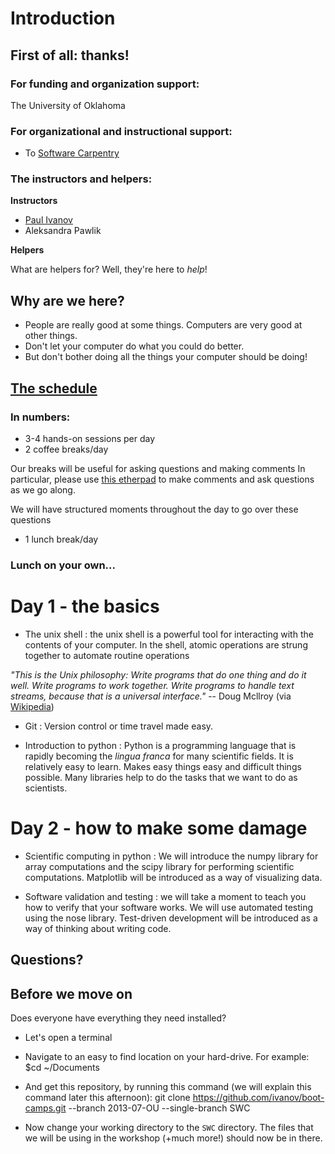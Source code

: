 # Introduction

## First of all: thanks! 

### For funding and organization support: 
The University of Oklahoma

### For organizational and instructional support:
- To [Software Carpentry](http://software-carpentry.org/)

### The instructors and helpers: 

**Instructors**
- [Paul Ivanov](http://pirsquared.org/)
- Aleksandra Pawlik

**Helpers**

What are helpers for? Well, they're here to *help*!


## Why are we here?

- People are really good at some things. Computers are very good at other things.
- Don't let your computer do what you could do better.
- But don't bother doing all the things your computer should be doing!

## [The schedule](https://github.com/ivanov/boot-camps/blob/2013-07-OU/README.md)

### In numbers:
- 3-4 hands-on sessions per day
- 2 coffee breaks/day

Our breaks will be useful for asking questions and making comments
In particular, please use [this etherpad](https://etherpad.mozilla.org/swc-ou)
to make comments and ask questions as we go along.

We will have structured moments throughout the day to go over these questions
- 1 lunch break/day

### Lunch on your own...

# Day 1 - the basics

- The unix shell : the unix shell is a powerful tool for interacting with the
  contents of your computer. In the shell, atomic operations are strung together
  to automate routine operations

*"This is the Unix philosophy: Write programs that do one thing and do it well. Write programs to work together. Write programs to handle text streams, because that is a universal interface."* -- Doug Mcllroy (via [Wikipedia](http://en.wikipedia.org/wiki/Unix_philosophy))

- Git : Version control or time travel made easy.

- Introduction to python : Python is a programming language that is rapidly becoming the *lingua franca* for many scientific fields. It is relatively easy to learn. Makes easy things easy and difficult things possible. Many libraries help to do the tasks that we want to do as scientists.

# Day 2 - how to make some damage

- Scientific computing in python : We will introduce the numpy library for array computations and the scipy library for performing scientific computations. Matplotlib will be introduced as a way of visualizing data.

- Software validation and testing : we will take a moment to teach you how to verify that your software works. We will use automated testing using the nose library. Test-driven development will be introduced as a way of thinking about writing code.

## Questions?

## Before we move on

Does everyone have everything they need installed?

- Let's open a terminal
- Navigate to an easy to find location on your hard-drive. For example:
    $cd ~/Documents

- And get this repository, by running this command (we will explain this command later this afternoon):
	git clone https://github.com/ivanov/boot-camps.git --branch 2013-07-OU --single-branch SWC

- Now change your working directory to the `SWC` directory. The files that we will be using in the workshop (+much more!) should now be in there.
